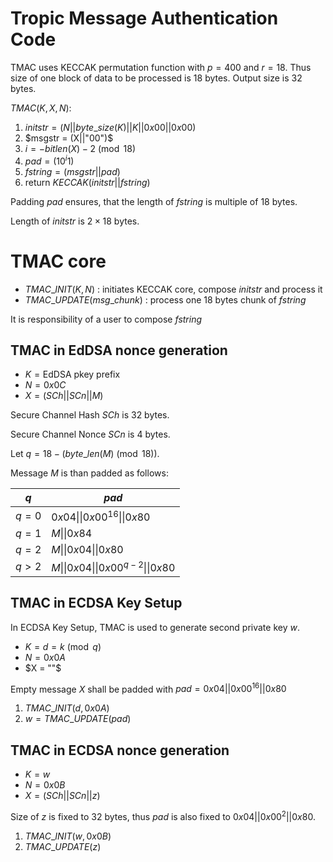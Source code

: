 # Tropic Message Authentication Code

TMAC uses KECCAK permutation function with $p = 400$ and $r = 18$. Thus size of one block of data to be processed is 18 bytes. Output size is 32 bytes.

$TMAC(K, X, N)$:

1. $initstr = (N||byte\_size(K)||K||0x00||0x00)$
2. $msgstr = (X||"00")$
3. $i = -bitlen(X)-2 \pmod{18}$
3. $pad = (10^{i}1)$
4. $fstring = (msgstr||pad)$
5. return $KECCAK(initstr||fstring)$

Padding $pad$ ensures, that the length of $fstring$ is multiple of 18 bytes.

Length of $initstr$ is $2 \times 18$ bytes.

# TMAC core

- $TMAC\_INIT(K, N)$ : initiates KECCAK core, compose $initstr$ and process it
- $TMAC\_UPDATE(msg\_chunk)$ : process one 18 bytes chunk of $fstring$

It is responsibility of a user to compose $fstring$ 

## TMAC in EdDSA nonce generation

- $K = \text{EdDSA pkey prefix}$
- $N = 0x0C$
- $X = (SCh||SCn||M)$

Secure Channel Hash $SCh$ is 32 bytes.

Secure Channel Nonce $SCn$ is 4 bytes.

Let $q = 18 - (byte\_len(M) \pmod{18})$.

Message $M$ is than padded as follows:

| $q$ | $pad$ |
| - | - |
| $q = 0$ | $0x04\|\|0x00^{16}\|\|0x80$|
| $q = 1$ | $M\|\|0x84$ |
| $q = 2$ | $M\|\|0x04\|\|0x80$ |
| $q > 2$ | $M\|\|0x04\|\|0x00^{q-2}\|\|0x80$|

## TMAC in ECDSA Key Setup

In ECDSA Key Setup, TMAC is used to generate second private key $w$.

- $K = d = k \pmod{q}$
- $N = 0x0A$
- $X = ""$

Empty message $X$ shall be padded with $pad = 0x04||0x00^{16}||0x80$

1. $TMAC\_INIT(d, 0x0A)$
2. $w = TMAC\_UPDATE(pad)$

## TMAC in ECDSA nonce generation

- $K = w$
- $N = 0x0B$
- $X = (SCh||SCn||z)$

Size of $z$ is fixed to 32 bytes, thus $pad$ is also fixed to $0x04||0x00^{2}||0x80$.

1. $TMAC\_INIT(w, 0x0B)$
2. $TMAC\_UPDATE(z)$
